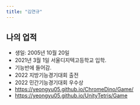 ```yaml
---
title: "김연규"
---
```



## 나의 업적
 - 생일: 2005년 10월 20일
 - 2021년 3월 1일 서울디지텍고등학교 입학.
 - 기능반에 들어감.
 - 2022 지방기능경기대회 출전
 - 2022 민간기능경기대회 우수상
 - https://yeongyu05.github.io/ChromeDino/Game/
 - https://yeongyu05.github.io/UnityTetris/Game